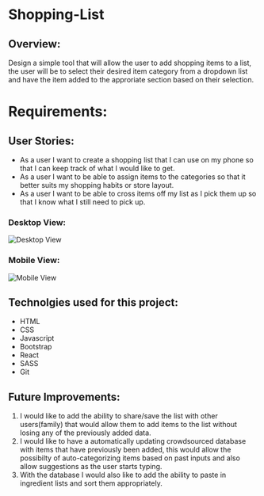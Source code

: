 # Shopping-List

## Overview:

Design a simple tool that will allow the user to add shopping items to a list, the user will be to select their desired item category from a dropdown list and have the item added to the approriate section based on their selection.

# Requirements:

## User Stories:
* As a user I want to create a shopping list that I can use on my phone so that I can keep track of what I would like to get.
* As a user I want to be able to assign items to the categories so that it better suits my shopping habits or store layout.
* As a user I want to be able to cross items off my list as I pick them up so that I know what I still need to pick up.

### Desktop View:
![Desktop View](https://github.com/weavedawg74/Shopping-List/blob/master/readme/desktopView.PNG)
### Mobile View:
![Mobile View](https://github.com/weavedawg74/Shopping-List/blob/master/readme/mobileView.PNG)

## Technolgies used for this project:
* HTML
* CSS
* Javascript
* Bootstrap
* React
* SASS
* Git

## Future Improvements:
1. I would like to add the ability to share/save the list with other users(family) that would allow them to add items to the list without losing any of the previously added data.
2. I would like to have a automatically updating crowdsourced database with items that have previously been added, this would allow the possibilty of auto-categorizing items based on past inputs and also allow suggestions as the user starts typing.
3. With the database I would also like to add the ability to paste in ingredient lists and sort them appropriately.